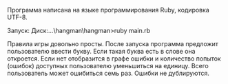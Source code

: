 Программа написана на языке программирования Ruby, кодировка UTF-8.

Запуск:
Диск:\...\hangman\hangman>ruby main.rb

Правила игры довольно просты. 
После запуска программа предложит пользователю ввести букву. 
Если такая буква есть в слове она откроется.
Если нет отобразится в графе ошибки и количество попыток (ошибок) доступных пользователю уменьшиться на единицу. 
Всего пользователь может ошибиться семь раз. Ошибки не дублируются.

